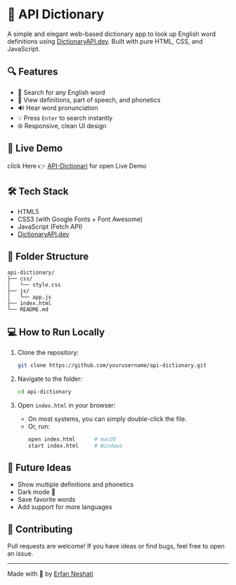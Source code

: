 # 📖 API Dictionary

A simple and elegant web-based dictionary app to look up English word definitions using [DictionaryAPI.dev](https://dictionaryapi.dev/). Built with pure HTML, CSS, and JavaScript.

## 🔍 Features

- 🔎 Search for any English word
- 📖 View definitions, part of speech, and phonetics
- 🔊 Hear word pronunciation
- 💡 Press `Enter` to search instantly
- 🌐 Responsive, clean UI design

## 🚀 Live Demo

click Here 👉 [API-Dictionari](https://erfan-ne.github.io/API-Dictionary/) for open Live Demo

## 🛠️ Tech Stack

- HTML5
- CSS3 (with Google Fonts + Font Awesome)
- JavaScript (Fetch API)
- [DictionaryAPI.dev](https://dictionaryapi.dev/)

## 📁 Folder Structure

```
api-dictionary/
├── css/
│   └── style.css
├── js/
│   └── app.js
├── index.html
└── README.md
```

## 💻 How to Run Locally

1. Clone the repository:
   ```bash
   git clone https://github.com/yourusername/api-dictionary.git
   ```

2. Navigate to the folder:
   ```bash
   cd api-dictionary
   ```

3. Open `index.html` in your browser:
   - On most systems, you can simply double-click the file.
   - Or, run:
     ```bash
     open index.html      # macOS
     start index.html     # Windows
     ```

## 🧠 Future Ideas

- Show multiple definitions and phonetics
- Dark mode 🌙
- Save favorite words
- Add support for more languages

## 🤝 Contributing

Pull requests are welcome! If you have ideas or find bugs, feel free to open an issue.

---

Made with 💙 by [Erfan Neshati](https://github.com/erfan-ne)
